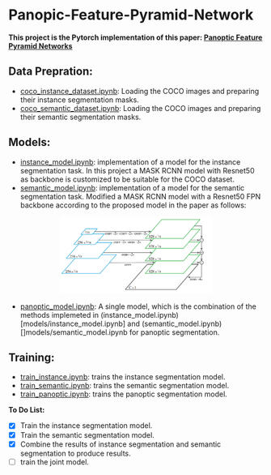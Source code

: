 # Panopic-Feature-Pyramid-Network
**This project is the Pytorch implementation of this paper: [Panoptic Feature Pyramid Networks](https://openaccess.thecvf.com/content_CVPR_2019/papers/Kirillov_Panoptic_Feature_Pyramid_Networks_CVPR_2019_paper.pdf)**

## Data Prepration:
* [coco_instance_dataset.ipynb](DataLoaders/coco_instance_dataset.ipynb): Loading the COCO images and preparing their instance segmentation masks.
* [coco_semantic_dataset.ipynb](DataLoaders/coco_semantic_dataset.ipynb): Loading the COCO images and preparing their semantic segmentation masks.

## Models:
* [instance_model.ipynb](models/instance_model.ipynb): implementation of a model for the instance segmentation task. In this project a MASK RCNN model with Resnet50 as backbone is customized to be suitable for the COCO dataset.
* [semantic_model.ipynb](models/semantic_model.ipynb): implementation of a model for the semantic segmentation task. Modified a MASK RCNN model with a Resnet50 FPN backbone according to the proposed model in the paper as follows:

<p align="center" width="100%">
<img src="images/semantic_model.png" width="60%" height="60%">
</p>

* [panoptic_model.ipynb](models/panoptic_model.ipynb): A single model, which is the combination of the methods implemeted in (instance_model.ipynb)[models/instance_model.ipynb] and (semantic_model.ipynb)[]models/semantic_model.ipynb for panoptic segmentation.

## Training:
* [train_instance.ipynb](training/train_instance.ipynb): trains the instance segmentation model.
* [train_semantic.ipynb](training/train_semantic.ipynb): trains the semantic segmentation model.
* [train_panoptic.ipynb](training/train_panoptic.ipynb): trains the panoptic segmentation model.


**To Do List:**
- [x] Train the instance segmentation model.
- [x]  Train the semantic segmentation model. 
- [x] Combine the results of instance segmentation and semantic segmentation to produce results.
- [ ] train the joint model.
